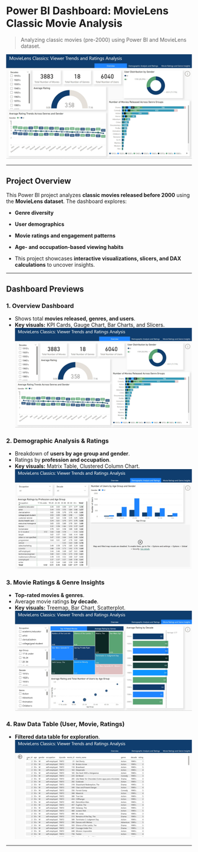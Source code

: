 # Power BI Dashboard: MovieLens Classic Movie Analysis

> Analyzing classic movies (pre-2000) using Power BI and MovieLens dataset.

![Overview Dashboard](images/overview_dashboard.jpg)

---

## **Project Overview**
This Power BI project analyzes **classic movies released before 2000** using the **MovieLens dataset**.
The dashboard explores:
- **Genre diversity**
- **User demographics**
- **Movie ratings and engagement patterns**
- **Age- and occupation-based viewing habits**

- This project showcases **interactive visualizations, slicers, and DAX calculations** to uncover insights.

---

## **Dashboard Previews**

### **1. Overview Dashboard**
- Shows total **movies released, genres, and users**.
- **Key visuals:** KPI Cards, Gauge Chart, Bar Charts, and Slicers.
![Overview Dashboard](images/overview_dashboard.jpg)

### **2. Demographic Analysis & Ratings**
- Breakdown of **users by age group and gender**.
- Ratings by **profession and occupation**.
- **Key visuals:** Matrix Table, Clustered Column Chart.
![Demographic Analysis](images/demographic_analysis.jpg)

### **3. Movie Ratings & Genre Insights**
- **Top-rated movies & genres**.
- Average movie ratings **by decade**.
- **Key visuals:** Treemap, Bar Chart, Scatterplot.
![Movie Ratings & Genre Insights](images/movie_ratings_genre_insights.jpg)

### **4. Raw Data Table (User, Movie, Ratings)**
- **Filtered data table for exploration**.
![Raw Data Table](images/raw_data_table.jpg)

---

